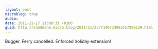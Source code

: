 ```yaml
---
layout: post
microblog: true
audio: 
date: 2011-11-27 11:09:31 +0100
guid: http://samdeane.micro.blog/2011/11/27/t140733983557296129.html
---
```

Bugger. Ferry cancelled. Enforced holiday extension!
